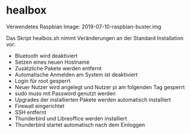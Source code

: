 # healbox

Verwendetes Raspbian Image: 2019-07-10-raspbian-buster.img

Das Skript healbox.sh nimmt Veränderungen an der Standard Installation vor:

* Bluetooth wird deaktiviert
* Setzen eines neuen Hostname
* Zusätzliche Pakete werden entfernt
* Automatische Anmelden am System ist deaktiviert
* Login für root gesperrt
* Neuer Nutzer wird angelegt und Nutzer pi am folgenden Tag gesperrt
* sudo muss mit Password genutzt werden
* Upgrades der installierten Pakete werden automatisch installiert 
* Firewall eingerichtet
* SSH entfernt
* Thunderbird und Libreoffice werden installiert
* Thunderbird startet automatisch nach dem Einloggen